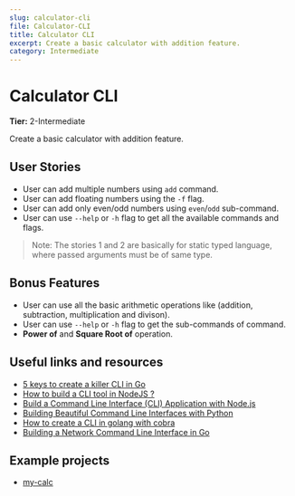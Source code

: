 ```yaml
---
slug: calculator-cli
file: Calculator-CLI
title: Calculator CLI
excerpt: Create a basic calculator with addition feature.
category: Intermediate
---
```

# Calculator CLI

**Tier:** 2-Intermediate

Create a basic calculator with addition feature. 

## User Stories

* User can add multiple numbers using `add` command.
* User can add floating numbers using the `-f` flag.
* User can add only even/odd numbers using `even`/`odd` sub-command.
* User can use `--help` or `-h` flag to get all the available commands and flags.
  
> Note: The stories 1 and 2 are basically for static typed language, where passed arguments must be of same type.

## Bonus Features

* User can use all the basic arithmetic operations like (addition, subtraction, multiplication and divison).
* User can use `--help` or `-h` flag to get the sub-commands of command.
* **Power of** and **Square Root of** operation.

## Useful links and resources

- [5 keys to create a killer CLI in Go](https://blog.alexellis.io/5-keys-to-a-killer-go-cli/)
- [How to build a CLI tool in NodeJS ?](https://www.freecodecamp.org/news/how-to-build-a-cli-tool-in-nodejs-bc4f67d898ec/)
- [Build a Command Line Interface (CLI) Application with Node.js](https://codeburst.io/build-a-command-line-interface-cli-application-with-node-js-59becec90e28)
- [Building Beautiful Command Line Interfaces with Python](https://codeburst.io/building-beautiful-command-line-interfaces-with-python-26c7e1bb54df)
- [How to create a CLI in golang with cobra](https://schadokar.dev/posts/how-to-create-a-cli-in-golang-with-cobra/)
- [Building a Network Command Line Interface in Go](https://tutorialedge.net/golang/building-a-cli-in-go/)

## Example projects

-   [my-calc](https://github.com/schadokar/my-calc)
